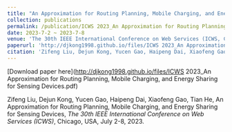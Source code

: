 ```yaml
---
title: "An Approximation for Routing Planning, Mobile Charging, and Energy Sharing for Sensing Devices"
collection: publications
permalink: /publication/ICWS 2023_An Approximation for Routing Planning, Mobile Charging, and Energy Sharing for Sensing Devices
date: 2023-7-2 ~ 2023-7-8
venue: 'The 30th IEEE International Conference on Web Services (ICWS, CCF-B)'
paperurl: 'http://djkong1998.github.io/files/ICWS 2023_An Approximation for Routing Planning, Mobile Charging, and Energy Sharing for Sensing Devices.pdf'
citation: 'Zifeng Liu, Dejun Kong, Yucen Gao, Haipeng Dai, Xiaofeng Gao, Tian He, An Approximation for Routing Planning, Mobile Charging, and Energy Sharing for Sensing Devices, <i>The 30th IEEE International Conference on Web Services (ICWS)</i>, Chicago, USA, July 2-8, 2023.'
---
```

[Download paper here](http://djkong1998.github.io/files/ICWS 2023_An Approximation for Routing Planning, Mobile Charging, and Energy Sharing for Sensing Devices.pdf)

Zifeng Liu, Dejun Kong, Yucen Gao, Haipeng Dai, Xiaofeng Gao, Tian He, An Approximation for Routing Planning, Mobile Charging, and Energy Sharing for Sensing Devices, <i>The 30th IEEE International Conference on Web Services (ICWS)</i>, Chicago, USA, July 2-8, 2023.
